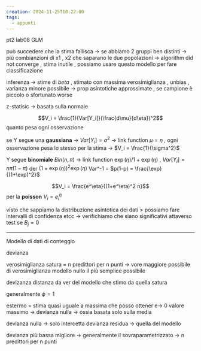 ```yaml
---
creation: 2024-11-25T10:22:00
tags:
  - appunti
---
```

pt2 lab08 GLM

può succedere che la stima fallisca -> se abbiamo 2 gruppi ben distinti -> più combianzioni di x1 , x2 che saparano le due popolazioni -> algorithm did not converge , stima inutile , possiamo usare questo modello per fare classificazione 

inferenza -> stime di *beta* , stimato con massima verosimiglianza , unbias , varianza minore possibile -> prop asintotiche approssimate , se campione è piccolo o sfortunato worse 

z-statisic -> basata sulla normale 

$$V_i = \frac{1}{Var[Y_i]}(\frac{d\mu}{d\eta})^2$$
quanto pesa ogni osservazione 

se Y segue una **gaussiana** -> $Var[Y_i] = \sigma^2$  -> link function $\mu = \eta$ , ogni osservazione pesa lo stesso per la stima -> $V_i = \frac{1}{\sigma^2}$

Y segue **binomiale** $Bin(n,\pi)$ -> link function $\exp(\eta)/1+\exp(\eta)$ , $Var[Y_i] = n\pi(1-\pi)$ 
der $(1+\exp(\eta))^2\exp(\eta)$ 
Var^-1 = $p(1-p) = \frac{\exp}{(1+\exp)^2}$ 

$$V_i = \frac{e^\eta}{(1+e^\eta)^2 n}$$
per la **poisson** $V_i = e^\eta_i$ 

visto che sappiamo la distribuzione asintotica dei dati > possiamo fare intervalli di confidenza etcc -> verifichiamo che siano significativi attaverso test se $B_j = 0$ 

---
Modello di dati di conteggio 

devianza 

verosimiglianza satura = n predittori per n punti -> vore maggiore possibile di verosimiglianza 
modello nullo il più semplice possibile 

devizanza distanza da ver del modello che stimo da quella satura 

generalmente $\phi = 1$ 

estermo = stima quasi uguale a massima che posso ottener e-> 0
valore massimo -> devianza nulla -> ossia basata solo sulla media

devianza nulla -> solo intercetta
devianza residua -> quella del modello

devianza più bassa migliore -> generalmente il sovraparametrizzato -> n predittori per n punti 